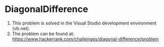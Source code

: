 # DiagonalDifference

1. This problem is solved in the Visual Studio development environment (vb.net).
2. The problem can be found at: https://www.hackerrank.com/challenges/diagonal-difference/problem

